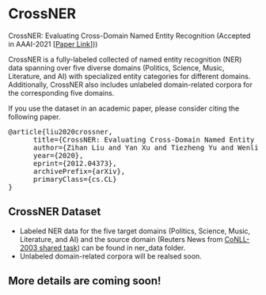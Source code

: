# CrossNER
CrossNER: Evaluating Cross-Domain Named Entity Recognition (Accepted in AAAI-2021 [[Paper Link](https://arxiv.org/abs/2012.04373)]))

CrossNER is a fully-labeled collected of named entity recognition (NER) data spanning over five diverse domains (Politics, Science, Music, Literature, and AI) with specialized entity categories for different domains. Additionally, CrossNER also includes unlabeled domain-related corpora for the corresponding five domains.

If you use the dataset in an academic paper, please consider citing the following paper.
<pre>
@article{liu2020crossner,
      title={CrossNER: Evaluating Cross-Domain Named Entity Recognition}, 
      author={Zihan Liu and Yan Xu and Tiezheng Yu and Wenliang Dai and Ziwei Ji and Samuel Cahyawijaya and Andrea Madotto and Pascale Fung},
      year={2020},
      eprint={2012.04373},
      archivePrefix={arXiv},
      primaryClass={cs.CL}
}
</pre>

## CrossNER Dataset
- Labeled NER data for the five target domains (Politics, Science, Music, Literature, and AI) and the source domain (Reuters News from [CoNLL-2003 shared task](https://arxiv.org/pdf/cs/0306050.pdf)) can be found in ner_data folder.
- Unlabeled domain-related corpora will be realsed soon.

## More details are coming soon!
